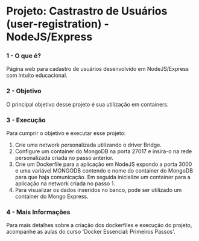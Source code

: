 # Projeto: Castrastro de Usuários (user-registration) - NodeJS/Express
### 1 - O que é?
Página web para cadastro de usuários desenvolvido em NodeJS/Express com intuito educacional.

### 2 - Objetivo
O principal objetivo desse projeto é sua utilização em containers.

### 3 - Execução
Para cumprir o objetivo e executar esse projeto:
1. Crie uma network personalizada utilizando o driver Bridge.
2. Configure um container do MongoDB na porta 27017 e insira-o na rede personalizada criada no passo anterior.
3. Crie um Dockerfile para a aplicação em NodeJS expondo a porta 3000 e uma variável MONGODB contendo o nome do container do MongoDB para que haja comunicação. Em seguida inicialize um container para a aplicação na network criada no passo 1.
4. Para visualizar os dados inseridos no banco, pode ser utilizado um container do Mongo Express.

### 4 - Mais Informações
Para mais detalhes sobre a criação dos dockerfiles e execução do projeto, acompanhe as aulas do curso 'Docker Essencial: Primeiros Passos'.